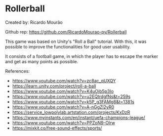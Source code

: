 # Rollerball

Created by: Ricardo Mourão

Github rep: https://github.com/RicardoMourao-py/Rollerball

This game was based on Unity's "Roll a Ball" tutorial. With this, it was possible to improve the functionalities for good user usability.

It consists of a football game, in which the player has to escape the marker and get as many points as possible.

References:

- https://www.youtube.com/watch?v=zc8ac_qUXQY
- https://learn.unity.com/project/roll-a-ball
- https://www.youtube.com/watch?v=K4uOjb5p3Io
- https://www.youtube.com/watch?v=u2EQtrdgfNs&t=259s
- https://www.youtube.com/watch?v=k5P_g3FAMg8&t=1381s
- https://www.youtube.com/watch?v=A-nGgZl2yR0
- https://service_lowpolylab.artstation.com/projects/KxDzR
- https://www.myinstants.com/en/instant/uefa-champions-league/
- https://www.youtube.com/watch?v=PPZoN9-Olrw
- https://mixkit.co/free-sound-effects/sports/
